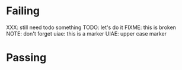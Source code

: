 # Failing
XXX: still need todo something
TODO: let's do it
FIXME: this is broken
NOTE: don't forget
uiae: this is a marker
UIAE: upper case marker



# Passing

